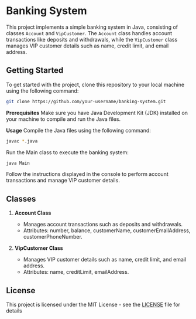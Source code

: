 # Banking System

This project implements a simple banking system in Java, consisting of classes `Account` and `VipCustomer`. The `Account` class handles account transactions like deposits and withdrawals, while the `VipCustomer` class manages VIP customer details such as name, credit limit, and email address.

## Getting Started

To get started with the project, clone this repository to your local machine using the following command:

```bash
git clone https://github.com/your-username/banking-system.git
```

**Prerequisites**
Make sure you have Java Development Kit (JDK) installed on your machine to compile and run the Java files.

**Usage**
Compile the Java files using the following command:

```bash
javac *.java
```

Run the Main class to execute the banking system:

```bash
java Main
```

Follow the instructions displayed in the console to perform account transactions and manage VIP customer details.


## Classes

1. **Account Class**
    - Manages account transactions such as deposits and withdrawals.
    - Attributes: number, balance, customerName, customerEmailAddress, customerPhoneNumber.

2. **VipCustomer Class**
    - Manages VIP customer details such as name, credit limit, and email address.
    - Attributes: name, creditLimit, emailAddress.
## License

This project is licensed under the MIT License - see the [LICENSE](LICENSE) file for details